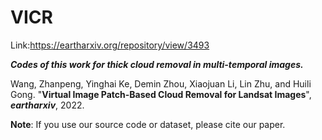 # VICR

Link:https://eartharxiv.org/repository/view/3493

*__Codes of this work for thick cloud removal in multi-temporal images.__*

Wang, Zhanpeng, Yinghai Ke, Demin Zhou, Xiaojuan Li, Lin Zhu, and Huili Gong. "__Virtual Image Patch-Based Cloud Removal for Landsat Images__", ***eartharxiv***, 2022.

**Note**: If you use our source code or dataset, please cite our paper.
